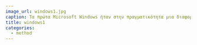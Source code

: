 ```yaml
---
image_url: windows1.jpg
caption: Τα πρώτα Microsoft Windows ήταν στην πραγματικότητα μια διαφορετική οργάνωση του λειτουργικού συστήματος MS-DOS.
title: windows1
categories:
  - method
---
```

